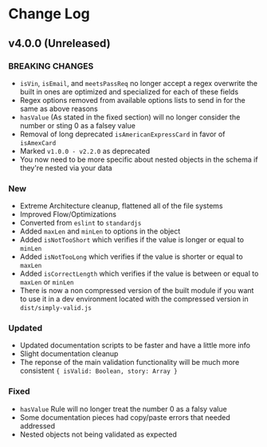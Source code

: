 # Change Log

## v4.0.0 (Unreleased)

### BREAKING CHANGES

- `isVin`, `isEmail`, and `meetsPassReq` no longer accept a regex overwrite the built in ones are optimized and specialized for each of these fields
- Regex options removed from available options lists to send in for the same as above reasons
- `hasValue` (As stated in the fixed section) will no longer consider the number or sting 0 as a falsey value
- Removal of long deprecated `isAmericanExpressCard` in favor of `isAmexCard`
- Marked `v1.0.0 - v2.2.0` as deprecated
- You now need to be more specific about nested objects in the schema if they're nested via your data

### New

- Extreme Architecture cleanup, flattened all of the file systems
- Improved Flow/Optimizations
- Converted from `eslint` to `standardjs`
- Added `maxLen` and `minLen` to options in the object
- Added `isNotTooShort` which verifies if the value is longer or equal to `minLen`
- Added `isNotTooLong` which verifies if the value is shorter or equal to `maxLen`
- Added `isCorrectLength` which verifies if the value is between or equal to `maxLen` or `minLen`
- There is now a non compressed version of the built module if you want to use it in a dev environment located with the compressed version in `dist/simply-valid.js`

### Updated

- Updated documentation scripts to be faster and have a little more info
- Slight documentation cleanup
- The reponse of the main validation functionality will be much more consistent `{ isValid: Boolean, story: Array }`

### Fixed

- `hasValue` Rule will no longer treat the number 0 as a falsy value
- Some documentation pieces had copy/paste errors that needed addressed
- Nested objects not being validated as expected
